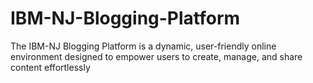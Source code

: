 # IBM-NJ-Blogging-Platform
The IBM-NJ Blogging Platform is a dynamic, user-friendly online environment designed to empower users to create, manage, and share content effortlessly
